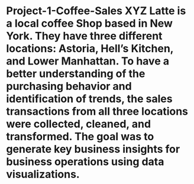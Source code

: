 # Project-1-Coffee-Sales XYZ Latte is a local coffee Shop based in New York. They have three different locations: Astoria, Hell’s Kitchen, and Lower Manhattan. To have a better understanding of the purchasing behavior and identification of trends, the sales transactions from all three locations were collected, cleaned, and transformed. The goal was to generate key business insights for business operations using data visualizations.


